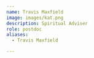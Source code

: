 ```yaml
---
name: Travis Maxfield
image: images/kat.png
description: Spiritual Adviser
role: postdoc
aliases:
  - Travis Maxfield

---
```

